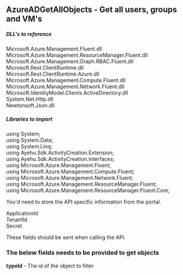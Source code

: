 ## AzureADGetAllObjects - Get all users, groups and VM's

##### DLL's to reference
Microsoft.Azure.Management.Fluent.dll </br>
Microsoft.Azure.Management.ResourceManager.Fluent.dll </br>
Microsoft.Azure.Management.Graph.RBAC.Fluent.dll </br>
Microsoft.Rest.ClientRuntime.dll </br>
Microsoft.Rest.ClientRuntime.Azure.dll<br>
Microsoft.Azure.Management.Compute.Fluent.dll<Br>
Microsoft.Azure.Management.Network.Fluent.dll<br>
Microsoft.IdentityModel.Clients.ActiveDirectory.dll<br>
System.Net.Http.dll </br>
Newtonsoft.Json.dll </br>

##### Libraries to import
using System;<br>
using System.Data;<br>
using System.Linq;<br>
using Ayehu.Sdk.ActivityCreation.Extension;<br>
using Ayehu.Sdk.ActivityCreation.Interfaces;<br>
using Microsoft.Azure.Management.Fluent;<br>
using Microsoft.Azure.Management.Compute.Fluent;<br>
using Microsoft.Azure.Management.Network.Fluent;<br>
using Microsoft.Azure.Management.ResourceManager.Fluent;<br>
using Microsoft.Azure.Management.ResourceManager.Fluent.Core;<br>

You'd need to store the API specific information from the portal.

ApplicationId </br>
TenantId </br>
Secret </br>

These fields should be sent when calling the API.

### The below fields needs to be provided to get objects
**typeId**           - The id of the object to filter
